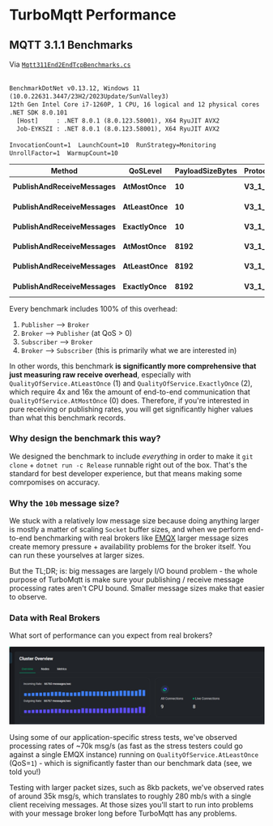 # TurboMqtt Performance

## MQTT 3.1.1 Benchmarks

Via [`Mqtt311End2EndTcpBenchmarks.cs`](../benchmarks/TurboMqtt.Benchmarks/Mqtt311/Mqtt311End2EndTcpBenchmarks.cs)

```

BenchmarkDotNet v0.13.12, Windows 11 (10.0.22631.3447/23H2/2023Update/SunValley3)
12th Gen Intel Core i7-1260P, 1 CPU, 16 logical and 12 physical cores
.NET SDK 8.0.101
  [Host]     : .NET 8.0.1 (8.0.123.58001), X64 RyuJIT AVX2
  Job-EYKSZI : .NET 8.0.1 (8.0.123.58001), X64 RyuJIT AVX2

InvocationCount=1  LaunchCount=10  RunStrategy=Monitoring  
UnrollFactor=1  WarmupCount=10  

```
| Method                    | QoSLevel    | PayloadSizeBytes | ProtocolVersion | Mean      | Error     | StdDev   | Req/sec    |
|-------------------------- |------------ |----------------- |---------------- |----------:|----------:|---------:|-----------:|
| **PublishAndReceiveMessages** | **AtMostOnce**  | **10**               | **V3_1_1**          |  **4.453 μs** | **0.5012 μs** | **1.478 μs** | **224,583.72** |
| **PublishAndReceiveMessages** | **AtLeastOnce** | **10**               | **V3_1_1**          | **24.358 μs** | **0.8365 μs** | **2.466 μs** |  **41,054.14** |
| **PublishAndReceiveMessages** | **ExactlyOnce** | **10**               | **V3_1_1**          | **39.245 μs** | **3.0092 μs** | **8.873 μs** |  **25,480.94** |
| **PublishAndReceiveMessages** | **AtMostOnce**  | **8192**             | **V3_1_1**          |  **15.25 μs** |   **2.454 μs** |   **7.235 μs** | **11.55 μs** | **65,573.90** |
| **PublishAndReceiveMessages** | **AtLeastOnce** | **8192**             | **V3_1_1**          |  **35.33 μs** |   **2.451 μs** |   **7.226 μs** | **35.89 μs** | **28,303.75** |
| **PublishAndReceiveMessages** | **ExactlyOnce** | **8192**             | **V3_1_1**          | **155.65 μs** | **248.599 μs** | **733.001 μs** | **51.99 μs** |  **6,424.66** |



Every benchmark includes 100% of this overhead:

1. `Publisher` --> `Broker`
2. `Broker` --> `Publisher` (at QoS > 0)
3. `Subscriber` --> `Broker`
4. `Broker` --> `Subscriber` (this is primarily what we are interested in)

In other words, this benchmark __is significantly more comprehensive that just measuring raw receive overhead__, especially with `QualityOfService.AtLeastOnce` (1) and `QualityOfService.ExactlyOnce` (2), which require 4x and 16x the amount of end-to-end communication that `QualityOfService.AtMostOnce` (0) does. Therefore, if you're interested in pure receiving or publishing rates, you will get significantly higher values than what this benchmark records.

### Why design the benchmark this way?

We designed the benchmark to include _everything_ in order to make it `git clone` + `dotnet run -c Release` runnable right out of the box. That's the standard for best developer experience, but that means making some comrpomises on accuracy.

### Why the `10b` message size?

We stuck with a relatively low message size because doing anything larger is mostly a matter of scaling `Socket` buffer sizes, and when we perform end-to-end benchmarking with real brokers like [EMQX](https://www.emqx.io/) larger message sizes create memory pressure + availability problems for the broker itself. You can run these yourselves at larger sizes.

But the TL;DR; is: big messages are largely I/O bound problem - the whole purpose of TurboMqtt is make sure your publishing / receive message processing rates aren't CPU bound. Smaller message sizes make that easier to observe.

### Data with Real Brokers

What sort of performance can you expect from real brokers?

![TurboMqtt reading messages off of EMQX via MQTT 3.1.1](img/emqx-mqtt3111.png)

Using some of our application-specific stress tests, we've observed processing rates of ~70k msg/s (as fast as the stress testers could go against a single EMQX instance) running on `QualityOfService.AtLeastOnce` (QoS=`1`) - which is significantly faster than our benchmark data (see, we told you!)

Testing with larger packet sizes, such as 8kb packets, we've observed rates of around 35k msg/s, which translates to roughly 280 mb/s with a single client receiving messages. At those sizes you'll start to run into problems with your message broker long before TurboMqtt has any problems.
